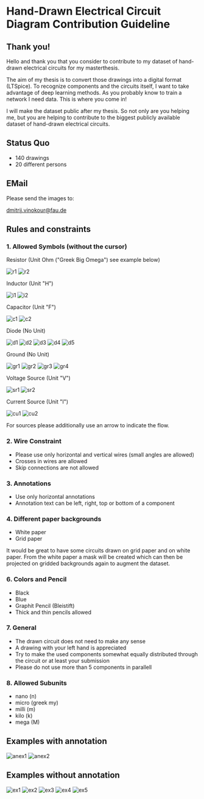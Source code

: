 # Hand-Drawn Electrical Circuit Diagram Contribution Guideline

## Thank you!

Hello and thank you that you consider to contribute to my dataset of hand-drawn electrical circuits for my masterthesis.

The aim of my thesis is to convert those drawings into a digital format (LTSpice). To recognize components and the circuits itself, I want to take advantage of deep learning methods. As you probably know to train a network I need data. This is where you come in!

I will make the dataset public after my thesis. So not only are you helping me, but you are helping to contribute to the biggest publicly available dataset of hand-drawn electrical circuits.

## Status Quo

- 140 drawings
- 20 different persons

## EMail

Please send the images to:

dmitrij.vinokour@fau.de

## Rules and constraints

### 1. Allowed Symbols (without the cursor)

Resistor (Unit Ohm ("Greek Big Omega") see example below)

![r1](resistor.png)
![r2](resistor2.png)

Inductor (Unit "H")

![i1](inductor2.png)
![i2](inductor.png)

Capacitor (Unit "F")

![c1](capacitor2.png)
![c2](capacitor.png)

Diode (No Unit)

![d1](diode5.png)
![d2](diode2.png)
![d3](diode.png)
![d4](diode3.png)
![d5](diode4.png)

Ground (No Unit)

![gr1](ground.png)
![gr2](ground3.png)
![gr3](ground4.png)
![gr4](ground2.png)

Voltage Source (Unit "V")


![sr1](source2.png)
![sr2](source.png)

Current Source (Unit "I")

![cu1](current.png)
![cu2](current2.png)

For sources please additionally use an arrow to indicate the flow.

### 2. Wire Constraint

- Please use only horizontal and vertical wires (small angles are allowed)
- Crosses in wires are allowed
- Skip connections are not allowed

### 3. Annotations

- Use only horizontal annotations
- Annotation text can be left, right, top or bottom of a component

### 4. Different paper backgrounds

- White paper
- Grid paper

It would be great to have some circuits drawn on grid paper and on white paper. From the white paper a mask will be created which can then be projected on gridded backgrounds again to augment the dataset.

### 6. Colors and Pencil

- Black
- Blue
- Graphit Pencil (Bleistift)
- Thick and thin pencils allowed

### 7. General

- The drawn circuit does not need to make any sense
- A drawing with your left hand is appreciated
- Try to make the used components somewhat equally distributed through the circuit or at least your submission
- Please do not use more than 5 components in parallell

### 8. Allowed Subunits

- nano (n)
- micro (greek my)
- milli (m)
- kilo (k)
- mega (M)

## Examples with annotation


![anex1](annotated_ex1.jpg)
![anex2](annotated_ex2.jpg)

## Examples without annotation

![ex1](ex1.png)
![ex2](ex2.png)
![ex3](ex3.png)
![ex4](ex4.png)
![ex5](ex5.png)
